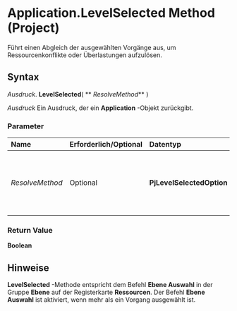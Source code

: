 
# Application.LevelSelected Method (Project)

Führt einen Abgleich der ausgewählten Vorgänge aus, um Ressourcenkonflikte oder Überlastungen aufzulösen.


## Syntax

 _Ausdruck_. **LevelSelected**( ** _ResolveMethod_** )

 _Ausdruck_ Ein Ausdruck, der ein **Application** -Objekt zurückgibt.


### Parameter



|**Name**|**Erforderlich/Optional**|**Datentyp**|**Beschreibung**|
|:-----|:-----|:-----|:-----|
| _ResolveMethod_|Optional|**PjLevelSelectedOption**|Gibt an, was in den Abgleich zu beheben. Eine  **[PjLevelSelectedOption](6d465e8c-b41e-de33-43e7-66fb92901651.md)** -Konstante kann sein. Der Standardwert ist **PjResolveSelectedTasks**.|

### Return Value

 **Boolean**


## Hinweise

 **LevelSelected** -Methode entspricht dem Befehl **Ebene Auswahl** in der Gruppe **Ebene** auf der Registerkarte **Ressourcen**. Der Befehl  **Ebene Auswahl** ist aktiviert, wenn mehr als ein Vorgang ausgewählt ist.

